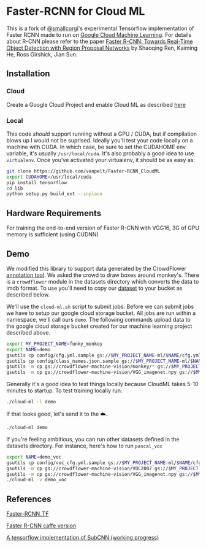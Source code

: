 # Faster-RCNN for Cloud ML

This is a fork of [@smallcorgi](smallcorgi/Faster-RCNN_TF)'s experimental Tensorflow implementation of Faster RCNN made to run on [Google Cloud Machine Learning](https://cloud.google.com/products/machine-learning).  For details about R-CNN please refer to the paper [Faster R-CNN: Towards Real-Time Object Detection with Region Proposal Networks](http://arxiv.org/pdf/1506.01497v3.pdf) by Shaoqing Ren, Kaiming He, Ross Girshick, Jian Sun.

## Installation

### Cloud

Create a Google Cloud Project and enable Cloud ML as described [here](https://cloud.google.com/ml/docs/how-tos/getting-set-up)

### Local

This code *should* support running without a GPU / CUDA, but if compilation blows up I would not be suprised.  Ideally you'll test your code locally on a machine with CUDA.  In which case, be sure to set the CUDAHOME env variable, it's usually `/usr/local/cuda`.  It's also probably a good idea to use `virtualenv`.  Once you've activated your virtualenv, it should be as easy as:

```bash
git clone https://github.com/vanpelt/Faster-RCNN_CloudML
export CUDAHOME=/usr/local/cuda
pip install tensorflow
cd lib
python setup.py build_ext --inplace
```

## Hardware Requirements

For training the end-to-end version of Faster R-CNN with VGG16, 3G of GPU memory is sufficient (using CUDNN)

## Demo

We modified this library to support data generated by the CrowdFlower [annotation tool](http://annotation.crowdflower.com?shapes=true).  We asked the crowd to draw boxes around monkey's.  There is a `crowdflower` module in the datasets directory which converts the data to imdb format.  To use you'll need to copy our [dataset](https://storage.googleapis.com/crowdflower-machine-vision/monkeys.tar) to your bucket as described below.

We'll use the `cloud-ml.sh` script to submit jobs.  Before we can submit jobs we have to setup our google cloud storage bucket.  All jobs are run within a namespace, we'll call ours `demo`.  The following commands upload data to the google cloud storage bucket created for our machine learning project described above.

```bash
export MY_PROJECT_NAME=funky_monkey
export NAME=demo
gsutils cp config/cfg.yml.sample gs://$MY_PROJECT_NAME-ml/$NAME/cfg.yml
gsutils cp config/class_names.json.sample gs://$MY_PROJECT_NAME-ml/$NAME/class_names.json
gsutils -m cp gs://crowdflower-machine-vision/monkey/* gs://$MY_PROJECT_NAME-ml/$NAME/
gsutils -m cp gs://crowdflower-machine-vision/VGG_imagenet.npy gs://$MY_PROJECT_NAME-ml/$NAME/
```

Generally it's a good idea to test things locally because CloudML takes 5-10 minutes to startup.  To test training locally run:

```bash
./cloud-ml -l demo
```

If that looks good, let's send it to the :cloud:.

```bash
./cloud-ml demo
```

If you're feeling ambitious, you can run other datasets defined in the datasets directory.  For instance, here's how to run `pascal_voc`

```bash
export NAME=demo_voc
gsutils cp config/voc_cfg.yml.sample gs://$MY_PROJECT_NAME-ml/$NAME/cfg.yml
gsutils -m cp gs://crowdflower-machine-vision/VOC2007 gs://$MY_PROJECT_NAME-ml/$NAME/
gsutils -m cp gs://crowdflower-machine-vision/VGG_imagenet.npy gs://$MY_PROJECT_NAME-ml/$NAME/
./cloud-ml -v demo_voc
```

## References

[Faster-RCNN_TF](smallcorgi/Faster-RCNN_TF)

[Faster R-CNN caffe version](https://github.com/rbgirshick/py-faster-rcnn)

[A tensorflow implementation of SubCNN (working progress)](https://github.com/yuxng/SubCNN_TF)